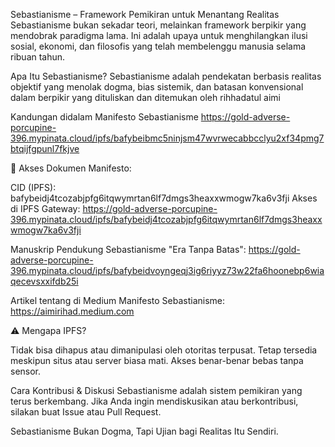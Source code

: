 Sebastianisme – Framework Pemikiran untuk Menantang Realitas
Sebastianisme bukan sekadar teori, melainkan framework berpikir yang mendobrak paradigma lama. Ini adalah upaya untuk menghilangkan ilusi sosial, ekonomi, dan filosofis yang telah membelenggu manusia selama ribuan tahun.

Apa Itu Sebastianisme?
Sebastianisme adalah pendekatan berbasis realitas objektif yang menolak dogma, bias sistemik, dan batasan konvensional dalam berpikir yang dituliskan dan ditemukan oleh rihhadatul aimi

Kandungan didalam Manifesto Sebastianisme
https://gold-adverse-porcupine-396.mypinata.cloud/ipfs/bafybeibmc5ninjsm47wvrwecabbcclyu2xf34pmg7btqijfgpunl7fkjve

📜 Akses Dokumen Manifesto:

CID (IPFS): bafybeidj4tcozabjpfg6itqwymrtan6lf7dmgs3heaxxwmogw7ka6v3fji
Akses di IPFS Gateway:
https://gold-adverse-porcupine-396.mypinata.cloud/ipfs/bafybeidj4tcozabjpfg6itqwymrtan6lf7dmgs3heaxxwmogw7ka6v3fji

Manuskrip Pendukung Sebastianisme "Era Tanpa Batas": 
https://gold-adverse-porcupine-396.mypinata.cloud/ipfs/bafybeidvoyngeqj3ig6riyyz73w22fa6hoonebp6wiaqecevsxxifdb25i

Artikel tentang di Medium Manifesto Sebastianisme:
https://aimirihad.medium.com

⚠ Mengapa IPFS?

Tidak bisa dihapus atau dimanipulasi oleh otoritas terpusat.
Tetap tersedia meskipun situs atau server biasa mati.
Akses benar-benar bebas tanpa sensor.

Cara Kontribusi & Diskusi
Sebastianisme adalah sistem pemikiran yang terus berkembang. Jika Anda ingin mendiskusikan atau berkontribusi, silakan buat Issue atau Pull Request.

Sebastianisme Bukan Dogma, Tapi Ujian bagi Realitas Itu Sendiri.
